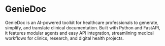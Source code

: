 # GenieDoc
GenieDoc is an AI-powered toolkit for healthcare professionals to generate, simplify, and translate clinical documentation. Built with Python and FastAPI, it features modular agents and easy API integration, streamlining medical workflows for clinics, research, and digital health projects.
